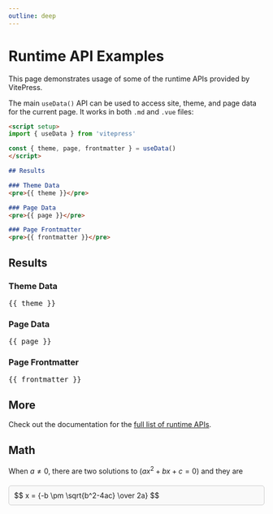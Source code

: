 ```yaml
---
outline: deep
---
```


# Runtime API Examples

This page demonstrates usage of some of the runtime APIs provided by VitePress.

The main `useData()` API can be used to access site, theme, and page data for the current page. It works in both `.md` and `.vue` files:

```md
<script setup>
import { useData } from 'vitepress'

const { theme, page, frontmatter } = useData()
</script>

## Results

### Theme Data
<pre>{{ theme }}</pre>

### Page Data
<pre>{{ page }}</pre>

### Page Frontmatter
<pre>{{ frontmatter }}</pre>
```

<script setup>
import { useData } from 'vitepress'

const { site, theme, page, frontmatter } = useData()
</script>

## Results

### Theme Data
<pre>{{ theme }}</pre>

### Page Data
<pre>{{ page }}</pre>

### Page Frontmatter
<pre>{{ frontmatter }}</pre>

## More

Check out the documentation for the [full list of runtime APIs](https://vitepress.dev/reference/runtime-api#usedata).

## Math
When $a \ne 0$, there are two solutions to $(ax^2 + bx + c = 0)$ and they are

<div class="formula" onclick="toggleLatex('latex1')">
  $$ x = {-b \pm \sqrt{b^2-4ac} \over 2a} $$
  <div class="latex-code" id="latex1" style="display: none;">
    $$ x = {-b \pm \sqrt{b^2-4ac} \over 2a} $$
  </div>
</div>

<script>
  function toggleLatex(latexId) {
      const latexCode = document.getElementById(latexId);
      if (latexCode.style.display === "none" || latexCode.style.display === "") {
          latexCode.style.display = "block"; // 显示 LaTeX 代码
      } else {
          latexCode.style.display = "none"; // 隐藏 LaTeX 代码
      }
  }
</script>

<style>
.formula {
    cursor: pointer;
    margin: 20px 0;
    border: 1px solid #ccc;
    padding: 10px;
    border-radius: 5px;
    background-color: #f9f9f9;
}

.latex-code {
    margin-top: 10px;
    font-family: monospace;
    background-color: #f0f0f0;
    border: 1px solid #ddd;
    padding: 10px;
    border-radius: 5px;
}
</style>
